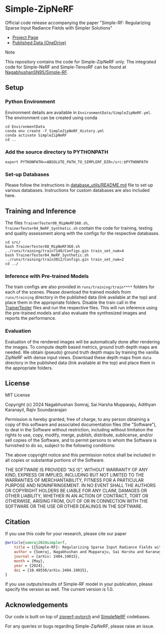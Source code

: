 # Simple-ZipNeRF
Official code release accompanying the paper "Simple-RF: Regularizing Sparse Input Radiance Fields with Simpler Solutions"

* [Project Page](https://nagabhushansn95.github.io/publications/2024/Simple-RF.html)
* [Published Data (OneDrive)](https://indianinstituteofscience-my.sharepoint.com/:f:/g/personal/nagabhushans_iisc_ac_in/Egl0tSqfBnBIqKYZP0nJPFoB24jhJe0EQQe1KBrav63ohQ?e=0GSEmV)

> [!NOTE]
> This repository contains the code for Simple-ZipNeRF only. The integrated code for Simple-NeRF and Simple-TensoRF can be found at [NagabhushanSN95/Simple-RF](https://github.com/NagabhushanSN95/Simple-RF).

## Setup

### Python Environment
Environment details are available in `EnvironmentData/SimpleZipNeRF.yml`. The environment can be created using conda
```shell
cd EnvironmentData
conda env create -f SimpleZipNeRF_History.yml
conda activate SimpleZipNeRF
cd ..
```

### Add the source directory to PYTHONPATH
```shell
export PYTHONPATH=<ABSOLUTE_PATH_TO_SIMPLERF_DIR>/src:$PYTHONPATH
```

### Set-up Databases
Please follow the instructions in [database_utils/README.md](src/database_utils/README.md) file to set up various databases. Instructions for custom databases are also included here.

## Training and Inference
The files `TrainerTester08_MipNeRF360.sh`, `TrainerTester04_NeRF_Synthetic.sh` contain the code for training, testing and quality assessment along with the configs for the respective databases.
```shell
cd src/
bash TrainerTester08_MipNeRF360.sh ../runs/training/train7140/Configs.gin train_set_num=4
bash TrainerTester04_NeRF_Synthetic.sh ../runs/training/train3012/Configs.gin train_set_num=2
cd ../
```

### Inference with Pre-trained Models
The train configs are also provided in `runs/training/train****` folders for each of the scenes. Please download the trained models from `runs/training` directory in the published data (link available at the top) and place them in the appropriate folders. Disable the train call in the [TrainerTester](src/TrainerTester08_MipNeRF360.py#L116) files and run the respective files. This will run inference using the pre-trained models and also evaluate the synthesized images and reports the performance.

### Evaluation
Evaluation of the rendered images will be automatically done after rendering the images. To compute depth based metrics, ground truth depth maps are needed. We obtain (pseudo) ground truth depth maps by training the vanilla ZipNeRF with dense input views. Download these depth maps from `data` directory in the published data (link available at the top) and place them in the appropriate folders.

## License
MIT License

Copyright (c) 2024 Nagabhushan Somraj, Sai Harsha Mupparaju, Adithyan Karanayil, Rajiv Soundararajan

Permission is hereby granted, free of charge, to any person obtaining a copy
of this software and associated documentation files (the "Software"), to deal
in the Software without restriction, including without limitation the rights
to use, copy, modify, merge, publish, distribute, sublicense, and/or sell
copies of the Software, and to permit persons to whom the Software is
furnished to do so, subject to the following conditions:

The above copyright notice and this permission notice shall be included in all
copies or substantial portions of the Software.

THE SOFTWARE IS PROVIDED "AS IS", WITHOUT WARRANTY OF ANY KIND, EXPRESS OR
IMPLIED, INCLUDING BUT NOT LIMITED TO THE WARRANTIES OF MERCHANTABILITY,
FITNESS FOR A PARTICULAR PURPOSE AND NONINFRINGEMENT. IN NO EVENT SHALL THE
AUTHORS OR COPYRIGHT HOLDERS BE LIABLE FOR ANY CLAIM, DAMAGES OR OTHER
LIABILITY, WHETHER IN AN ACTION OF CONTRACT, TORT OR OTHERWISE, ARISING FROM,
OUT OF OR IN CONNECTION WITH THE SOFTWARE OR THE USE OR OTHER DEALINGS IN THE
SOFTWARE.


## Citation
If you use this code for your research, please cite our paper

```bibtex
@article{somraj2024simplerf,
    title = {{Simple-RF}: Regularizing Sparse Input Radiance Fields with Simpler Solutions},
    author = {Somraj, Nagabhushan and Mupparaju, Sai Harsha and Karanayil, Adithyan and Soundararajan, Rajiv},
    journal = {arXiv: 2404.19015},
    month = {May},
    year = {2024},
    doi = {10.48550/arXiv.2404.19015},
}
```
If you use outputs/results of Simple-RF model in your publication, please specify the version as well. The current version is 1.0.

## Acknowledgements
Our code is built on top of [zipnerf-pytorch](https://github.com/SuLvXiangXin/zipnerf-pytorch) and [SimpleNeRF](https://github.com/NagabhushanSN95/SimpleNeRF) codebases.


For any queries or bugs regarding Simple-ZipNeRF, please raise an issue.
